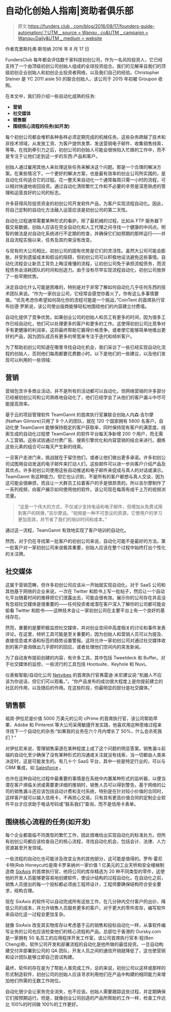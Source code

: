 # 自动化创始人指南|资助者俱乐部

> 原文:[https://funders club . com/blog/2016/08/17/founders-guide-automation/？UTM _ source = Wanqu . co&UTM _ campaign = Wanqu+Daily&UTM _ medium = website](https://fundersclub.com/blog/2016/08/17/founders-guide-automation/?utm_source=wanqu.co&utm_campaign=Wanqu+Daily&utm_medium=website)

作者克里斯托弗·斯坦纳 2016 年 8 月 17 日

FundersClub 每年都会评估数千家科技初创公司，作为一名风险投资人，它已经支持了一个由顶级初创公司创始人组成的全球投资组合。我们的见解来自我们的顶级初创企业创始人和初创企业投资者网络，以及我们自己的经验。Christopher Steiner 是 YC 2011 aisle 50 的联合创始人，该公司于 2015 年初被 Groupon 收购。

在本文中，我们将介绍一些自动化成熟的任务:

*   **营销**
*   **社交媒体**
*   **销售额**
*   **围绕核心流程的任务(如开发)**

每个初创公司都会堆积各种各样必须定期完成的机械任务。这些杂务跨越了技术和非技术领域，从发放工资、为客户提供发票、发送营销电子邮件、收集销售线索，等等。在找到牵引力之后，初创公司的创始人可能会很快陷入忙碌的工作中，而不是专注于让他们走到这一步的东西:产品和客户。

创始人通过雇用其他人来处理这些任务来解决这个问题。那是一个合理的解决方案。在某些情况下，一个更好的解决方案，也是最有效率的创业公司所实践的，是自动化任何适合它的过程。花一整天来自动化一个通常每周只需一小时的流程，可以相对快速地收回投资。通过自动化清除繁忙工作和不必要的辛劳是深思熟虑的管理和运营良好的公司的标志。

许多获得风险投资资金的初创公司开发软件产品，为客户实现流程自动化。因此，将自己定制的自动化方法融入运营应该是初创公司的第二天性。

自动化过程通常需要某种形式的看护。除了最机械的过程，比如从 FTP 服务器下载交易数据，创始人应该在完全自动化和人工代理之间寻找一个健康的中间点。明智的做法是对自动化系统进行不定期的检查，并确保它们如预期的那样运行——并且自流程实施以来，任务及其约束没有改变。

与现有的大公司相比，初创公司的固有优势是它们的灵活性。虽然大公司可能会膨胀，并受到遗留成本和假设的阻碍，但初创公司可以积极地设法避免这些事情。自动化流程会让新员工背负上晦涩难懂的流程，让初创公司免于承担流程债务，而流程债务会消耗团队的时间和创造力。由于没有尽早实现流程自动化，初创公司放弃了一些早期优势。

决定自动化什么可能是困难的，特别是对于非常了解如何自动化几乎任何东西的技术团队来说。“作为一家创业公司，它经常会感觉你着火了。你有这么多事情要做。“优先考虑你希望如何简化你的流程可能是一个挑战，”CoinTent 的首席执行官布拉德·罗斯说，该公司使出版商能够轻松地围绕他们的内容建立付费墙。

自动化提供了竞争优势。如果创业公司的创始人和员工有更多的时间，因为很多工作已经自动化，他们可以处理更多的客户和更多的工作。这使得初创公司比竞争对手有更健康的利润率，这将最终帮助它赢得价格竞争，或者使它能够简单地推出更好的产品，因为团队成员有更多的带宽来专注于迭代和倾听客户。

为了帮助初创公司知道在哪里寻找自动化机会，我们采访了一些已经实现自动化流程的创始人，否则他们每周都要花费数小时。以下是他们的一些建议，以及他们发现可以利用的一些领域:

## **营销**

营销包含许多商业活动，并不是所有的活动都可以自动化，但网络营销的许多部分已经被初创公司和公司熟练地自动化了，他们已经学会了从他们的客户漏斗中尽可能提高效率。

基于云的项目管理软件 TeamGannt 的首席执行官兼联合创始人内森·吉尔摩(Nathan Gilmore)只用了 9 个人的团队，就在 120 个国家拥有 5800 名客户。自动化使 TeamGannt 能够保持稳定的客户获取率，同时保持现有客户的满意度。线索生成的自动化过程使 TeamGannt 的软件平台每天净新增 200 个用户，而无需人工营销。这些试验通过付费广告、搜索引擎优化和内容营销的结合来进行。磨练这些元素的组合可以每天产生新的线索。

一旦客户走进门来，挑战就在于留住他们，或者让他们做出更多承诺。许多初创公司试图用自动发送的电子邮件来打动人们，这些邮件可以进一步向客户介绍产品及其优点。许多初创公司使用这些自动推送和电子邮件来促成与真人的对话或演示。TeamGannt 有这种能力，但它也认识到，不是所有的客户都想与真人交谈，因为这可能会很麻烦，而且让一大群员工拉着客户的手是很昂贵的。所以吉尔摩制作了一系列视频，向客户展示如何使用他的软件。该公司现在每周有成千上万的视频浏览量。

> “这是一个伟大的方式，不仅减少支持电话和电子邮件，但增加从免费试用到客户的转换，”吉尔摩说。“视频是一种不可思议的资源，它使用户的学习更加高效，并节省了我们的培训时间和成本。”

通过这一流程，TeamGannt 有效地实现了客户培训的自动化。

然而，对于仍在寻找第一批客户的初创公司来说，自动化可能不是最好的方法。第一批客户对一家初创公司来说极其重要，创始人应该在整个过程中始终打出个性化的关注牌。

## **社交媒体**

这属于营销范畴，但许多初创公司应该从一开始就实现自动化。对于 SaaS 公司和其他基于网络的企业来说，一次在 Twitter 和脸书上写一批帖子，然后让一个自动化平台随着时间的推移把它们泄露出去，可能会很有效。展示你的公司存在并且没有忽视社交媒体是很重要的——任何投资者或潜在客户深入了解你的公司都可能会偷看 Twitter 和脸书——这种技术会让一家初创公司在主要平台上有一个良好的基线存在。

然而，重要的是要积极监控社交媒体，并对创业空间中高度相关的讨论和事件发表评论。在这里，倾听工具可能是至关重要的，因为创始人和营销人员可以为提及、直接信息或术语和标签的趋势设置警报。这将允许一家初创公司对通过社交媒体收到的客户查询做出几乎即时的回应，或者处理他们空间内的突发新闻。

为了自动发布提前创建的内容，有许多工具，其中包括 Tweetdeck 和 Buffer。对于社交媒体的监控，一些流行的工具包括 Hootsuite、Keyhole 和 Nuvi。

仪表板智能/自动化公司 [Netvibes](https://www.netvibes.com/en) 的首席执行官弗雷迪·米尼建议说:“机器人不应该为你说话，但它们可以观看。”。“你产品发布的成功很大程度上是你提前建立的社区的作用，以及随后的作用。在这些阶段，你最明显的部分是社交媒体。”

## **销售额**

祖宾·伊拉尼是价值 5000 万美元的公司 cPrime 的首席执行官，该公司帮助苹果、Adobe 和 Pinterest 等大公司采用敏捷开发实践，他喜欢用这种思维过程来寻找下一个自动化的杂务:“如果我的业务在六个月内增长了 50%，什么会杀死我们？”

对伊拉尼来说，管理销售渠道在某种程度上成了这个问题的明显答案。销售漏斗前端的自动化至少确保了没有某种形式的沟通或关注就没有线索，当一切都由人类来决定时，这是可能发生的。有几十个 SaaS 平台，其中一些是特定行业的，可以与 CRM 集成，如 [Salesforce](https://www.salesforce.com) 。

也许在这种自动化过程中最重要的事情是在系统中内置某种形式的监听器，以便当潜在客户濒临关闭或需要更详细的推销时，销售人员可以得到警告。基于网络的公司的销售漏斗还应该包括自动计费和支付系统，特别是在针对较小价值的合同时，这样客户就可以输入信用卡，不再担心交易。只有具有更高价值合同的定制企业软件平台才应求助于电话号码或“联系我们”查询，而不是信用卡表单。

## **围绕核心流程的任务(如开发)**

每个企业都面临不同类型的繁忙工作，因此很难给出实现自动化的标准处方。但所有初创公司都应该检查自己的核心流程，寻找自动化机会，包括会计、法律、人力资源甚至开发领域。

一些流程的自动化也可能涉及改变业务的其他部分，这可能是值得的。罗布·霍尼卡特(Rob Honeycutt)是南卡罗来纳州一家价值 1 亿美元的工业天桥和安全楼梯制造商 [SixAxis](http://sixaxisllc.com) 的首席执行官，他将公司的库存精选为 20 种不同类型的零件，这使他的开发人员能够更容易地创建软件，使设计结构的过程自动化。在自动化之前，销售人员提出的每一个投标都必须由工程师设计，工程师要确保结构符合安全要求，结构合理。

现在 SixAxis 的软件可以自动完成所有这些工作，在几分钟内交付客户的出价，降低公司的成本，并允许销售人员服务更多的客户。对于更大的零件库存，编写软件来自动化这一过程会更加复杂。

就像 SixAxis 改变其实物库存以考虑基于云的销售和投标自动化一样，从事软件编写业务的公司也应该检查他们的核心流程和产品。总部位于香港的 Oursky.com 是一家拥有 50 名员工的应用程序开发工作室，该公司首席执行官本·程(Ben Cheng)称，软件公司开发和部署流程的自动化是他所做的最佳投资。一旦自动构建交付并部署到公司的 QA 团队，开发人员之间的通信开销就降低了，这也使营销和设计团队能够立即自己尝试构建。

最终，软件的存在是为了帮助人类完成工作。总的来说，初创公司以这样或那样的形式制造软件，初创公司的创始人应该寻求利用他们在产品中构建的相同能力来增加他们所需的无数工作岗位。

自动化很少会让家务完全消失，也不应该。创始人需要跟踪这些过程，并定期确保它们按预期运行。但是，就像创业公司创造的产品所帮助的工作一样，检查工作远比 100%的时间做 100%的工作更好。